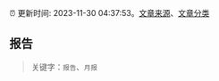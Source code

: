 :alarm_clock: 更新时间: 2023-11-30 04:37:53。[文章来源](/README.md)、[文章分类](/TAGS.md)

## 报告


> 关键字：`报告`、`月报`



